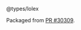 @types/lolex

Packaged from [PR #30309](https://github.com/DefinitelyTyped/DefinitelyTyped/pull/30309).
